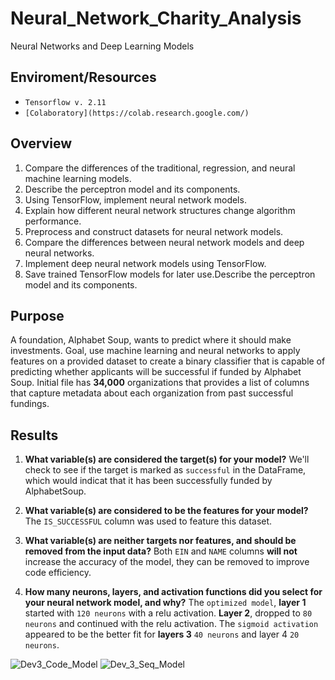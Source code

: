 # Neural_Network_Charity_Analysis
Neural Networks and Deep Learning Models

## Enviroment/Resources
* `Tensorflow v. 2.11`
* `[Colaboratory](https://colab.research.google.com/)`

## Overview
1. Compare the differences of the traditional, regression, and neural machine learning models.
2. Describe the perceptron model and its components.
3. Using TensorFlow, implement neural network models.
4. Explain how different neural network structures change algorithm performance.
5. Preprocess and construct datasets for neural network models.
6. Compare the differences between neural network models and deep neural networks.
7. Implement deep neural network models using TensorFlow.
8. Save trained TensorFlow models for later use.Describe the perceptron model and its components.

## Purpose
A foundation, Alphabet Soup, wants to predict where it should make investments. Goal, use machine learning and neural networks to apply features on a provided dataset to create a binary classifier that is capable of predicting whether applicants will be successful if funded by Alphabet Soup. Initial file has **34,000** organizations that provides a list of columns that capture metadata about each organization from past successful fundings.

## Results
1. **What variable(s) are considered the target(s) for your model?**
   We'll check to see if the target is marked as `successful` in the DataFrame, which would indicat that it has been successfully funded by AlphabetSoup.

2. **What variable(s) are considered to be the features for your model?**
   The `IS_SUCCESSFUL` column  was used to feature this dataset.

3. **What variable(s) are neither targets nor features, and should be removed from the input data?**
   Both `EIN` and `NAME` columns **will not** increase the accuracy of the model, they can be removed to improve code efficiency.
   
4. **How many neurons, layers, and activation functions did you select for your neural network model, and why?**
   The `optimized model`, **layer 1** started with `120 neurons` with a relu activation. **Layer 2**, dropped to `80 neurons` and continued with the relu      activation. 
   The `sigmoid activation` appeared to be the better fit for **layers 3** `40 neurons` and layer 4 `20 neurons`.

![Dev3_Code_Model](https://user-images.githubusercontent.com/109354592/206861026-3b075711-3d35-43f6-be86-ad136070df68.png)
![Dev_3_Seq_Model](https://user-images.githubusercontent.com/109354592/206861040-82e494d1-097d-4c57-9978-628496ff9c8f.png)







   
   
